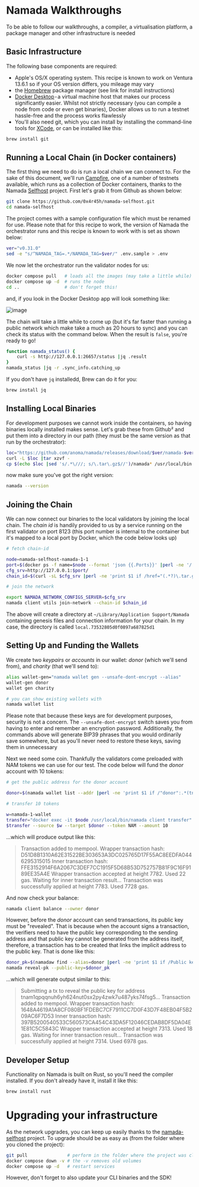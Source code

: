 # Namada Walkthroughs

To be able to follow our walkthroughs, a compiler, a virtualisation platform, a package manager and other infrastructure is needed

## Basic Infrastructure

The following base components are required:

* Apple's OS/X operating system. This recipe is known to work on Ventura 13.6.1 so if your OS version differs, you mileage may vary
* the [Homebrew](https://brew.sh) package manager (see link for install instructions)
* [Docker Desktop](https://www.docker.com/products/docker-desktop/) - a virtual machine host that makes our process significantly easier. Whilst not strictly necessary (you can compile a node from code or even get binaries), Docker allows us to run a testnet hassle-free and the process works flawlessly
* You'll also need git, which you can install by installing the command-line tools for [XCode](https://developer.apple.com/xcode/), or can be installed like this:
```bash
brew install git
```

## Running a Local Chain (in Docker containers)

The first thing we need to do is run a local chain we can connect to. For the sake of this document, we'll run [Campfire](https://knowabl.notion.site/Campfire-testnet-5e4c1df53ab64b818a55bfcf36ccc550), one of a number of testnets available, which runs as a collection of Docker containers, thanks to the Namada [Selfhost](https://github.com/0x4r45h/namada-selfhost) project. First let's grab it from Github as shown below:

```bash
git clone https://github.com/0x4r45h/namada-selfhost.git
cd namada-selfhost
```

The project comes with a sample configuration file which must be renamed for use.  Please note that for this recipe to work, the version of Namada the orchestrator runs and this recipe is known to work with is set as shown below:

```bash
ver="v0.31.0"
sed -e "s/^NAMADA_TAG=.*/NAMADA_TAG=$ver/" .env.sample > .env
```

We now let the orchestrator run the validator nodes for us:

```bash
docker compose pull   # loads all the images (may take a little while)
docker compose up -d  # runs the node
cd ..                 # don't forget this!
```

and, if you look in the Docker Desktop app will look something like:

![image](https://gist.github.com/assets/274980/ebb55c7b-ff04-448d-bfcb-89bae0277b49)

The chain will take a little while to come up (but it's far faster than running a public network which make take a much as 20 hours to sync) and you can check its status with the command below. When the result is `false`, you're ready to go!

```bash
function namada_status() {
    curl -s http://127.0.0.1:26657/status |jq .result
}
namada_status |jq -r .sync_info.catching_up
```

If you don't have `jq` installedd, Brew can do it for you:

```bash
brew install jq
```

## Installing Local Binaries

For development purposes we cannot work inside the containers, so having binaries locally installed makes sense. Let's grab these from Github² and put them into a directory in our path (they must be the same version as that run by the orchestrator):

```bash
loc="https://github.com/anoma/namada/releases/download/$ver/namada-$ver-Darwin-x86_64.tar.gz"
curl -L $loc |tar xzvf -
cp $(echo $loc |sed 's/.*\///; s/\.tar\.gz$//')/namada* /usr/local/bin
```

now make sure you've got the right version:

```bash
namada --version
```

## Joining the Chain

We can now connect our binaries to the local validators by joining the local chain. The _chain id_ is handily provided to us by a service running on the first validator on port 8123 (this port number is internal to the container but it's mapped to a local port by Docker, which the code below looks up)

```bash
# fetch chain-id

node=namada-selfhost-namada-1-1
port=$(docker ps -f name=$node --format 'json {{.Ports}}' |perl -ne '/:(\d+)->8123/; print $1')
cfg_srv=http://127.0.0.1:$port/
chain_id=$(curl -sL $cfg_srv |perl -ne 'print $1 if /href="(.*?)\.tar.gz/')

# join the network

export NAMADA_NETWORK_CONFIGS_SERVER=$cfg_srv
namada client utils join-network --chain-id $chain_id
```

The above will create a directory at `~/Library/Application Support/Namada` containing genesis files and connection information for your chain. In my case, the directory is called `local.73532805d0f0897a687825d1`

## Setting Up and Funding the Wallets

We create two _keypairs_ or _accounts_ in our wallet: _donor_ (which we'll send from), and _charity_ (that we'll send to):

```bash
alias wallet-gen="namada wallet gen --unsafe-dont-encrypt --alias"
wallet-gen donor
wallet gen charity

# you can show existing wallets with
namada wallet list
```

Please note that because these keys are for development purposes, security is not a concern. The `--unsafe-dont-encrypt` switch saves you from having to enter and remember an encryption password. Additionally, the commands above will generate BIP39 phrases that you would ordinarily save somewhere, but as you'll never need to restore these keys, saving them in unnecessary

Next we need some coin. Thankfully the validators come preloaded with NAM tokens we can use for our test. The code below will fund the _donor_ account with 10 tokens:

```bash
# get the public address for the donor account

donor=$(namada wallet list --addr |perl -ne 'print $1 if /"donor":.*(tnam.*)/')

# transfer 10 tokens

w=namada-1-wallet
transfer="docker exec -it $node /usr/local/bin/namada client transfer"
$transfer --source $w --target $donor --token NAM --amount 10
```

...which will produce output like this:

> Transaction added to mempool.
> Wrapper transaction hash: D51D8B1310A62E31522BE303653A3DC025765D17F55AC8EEDFA0446295315015
> Inner transaction hash: FFE3152914F6A2067C3DEF7CC1915F5D68B53D752757B81F9C16F9189EE35A4E
> Wrapper transaction accepted at height 7782. Used 22 gas.
> Waiting for inner transaction result...
> Transaction was successfully applied at height 7783. Used 7728 gas.

And now check your balance:
```bash
namada client balance --owner donor
```

However, before the _donor_ account can send transactions, its public key must be "revealed".  That is because when the account signs a transaction, the verifiers need to have the public key corresponding to the sending address and that public key cannot be generated from the address itself, therefore, a transaction has to be created that links the implicit address to the public key.  That is done like this:

```bash
donor_pk=$(namadaw find --alias=donor |perl -ne 'print $1 if /Public key:\s+(.*)/')
namada reveal-pk --public-key=$donor_pk
```

...which will generate output similar to this:

> Submitting a tx to reveal the public key for address tnam1qpqqnuh6yh624nut0sx2py4zwk7u487yks74fsg5...
> Transaction added to mempool.
> Wrapper transaction hash: 1648A4619A1A8CF080BF1FDEBC7CF7911CC7D0F43D7F48EB04F5B209AC6F7D53
> Inner transaction hash: 397B5200540533C560573CA454C43DA5F12046CEDAB8DF5DA04E1E81C5C5843C
> Wrapper transaction accepted at height 7313. Used 18 gas.
> Waiting for inner transaction result...
> Transaction was successfully applied at height 7314. Used 6978 gas.


## Developer Setup

Functionality on Namada is built on Rust, so you'll need the compiler installed. If you don't already have it, install it like this:

```bash
brew install rust
```

# Upgrading your infrastructure

As the network upgrades, you can keep up easily thanks to the [namada-selfhost](https://medium.com/r/?url=https%3A%2F%2Fgithub.com%2F0x4r45h%2Fnamada-selfhost) project. To upgrade should be as easy as (from the folder where you cloned the project):
```bash
git pull               # perform in the folder where the project was cloned
docker compose down -v # the -v removes old volumes
docker compose up -d   # restart services
```

However, don't forget to also update your CLI binaries and the SDK!
